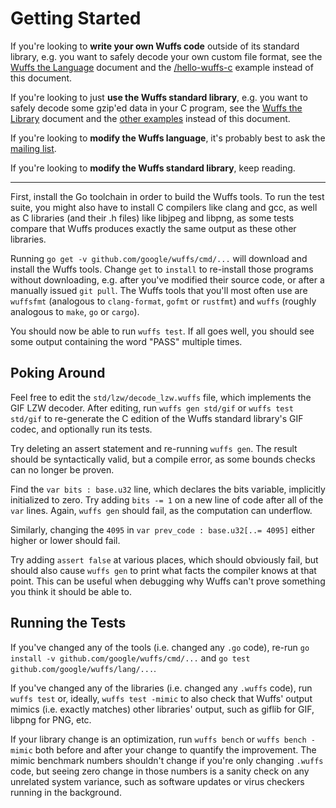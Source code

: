 # Getting Started

If you're looking to **write your own Wuffs code** outside of its standard
library, e.g. you want to safely decode your own custom file format, see the
[Wuffs the Language](/doc/wuffs-the-language.md) document and the
[/hello-wuffs-c](/hello-wuffs-c) example instead of this document.

If you're looking to just **use the Wuffs standard library**, e.g. you want to
safely decode some gzip'ed data in your C program, see the [Wuffs the
Library](/doc/wuffs-the-library.md) document and the [other examples](/example)
instead of this document.

If you're looking to **modify the Wuffs language**, it's probably best to ask
the [mailing list](https://groups.google.com/forum/#!forum/wuffs).

If you're looking to **modify the Wuffs standard library**, keep reading.

---

First, install the Go toolchain in order to build the Wuffs tools. To run the
test suite, you might also have to install C compilers like clang and gcc, as
well as C libraries (and their .h files) like libjpeg and libpng, as some tests
compare that Wuffs produces exactly the same output as these other libraries.

Running `go get -v github.com/google/wuffs/cmd/...` will download and install
the Wuffs tools. Change `get` to `install` to re-install those programs without
downloading, e.g. after you've modified their source code, or after a manually
issued `git pull`. The Wuffs tools that you'll most often use are `wuffsfmt`
(analogous to `clang-format`, `gofmt` or `rustfmt`) and `wuffs` (roughly
analogous to `make`, `go` or `cargo`).

You should now be able to run `wuffs test`. If all goes well, you should see
some output containing the word "PASS" multiple times.


## Poking Around

Feel free to edit the `std/lzw/decode_lzw.wuffs` file, which implements the GIF
LZW decoder. After editing, run `wuffs gen std/gif` or `wuffs test std/gif` to
re-generate the C edition of the Wuffs standard library's GIF codec, and
optionally run its tests.

Try deleting an assert statement and re-running `wuffs gen`. The result should
be syntactically valid, but a compile error, as some bounds checks can no
longer be proven.

Find the `var bits : base.u32` line, which declares the bits variable,
implicitly initialized to zero. Try adding `bits -= 1` on a new line of code
after all of the `var` lines. Again, `wuffs gen` should fail, as the
computation can underflow.

Similarly, changing the `4095` in `var prev_code : base.u32[..= 4095]` either
higher or lower should fail.

Try adding `assert false` at various places, which should obviously fail, but
should also cause `wuffs gen` to print what facts the compiler knows at that
point. This can be useful when debugging why Wuffs can't prove something you
think it should be able to.


## Running the Tests

If you've changed any of the tools (i.e. changed any `.go` code), re-run `go
install -v github.com/google/wuffs/cmd/...` and `go test
github.com/google/wuffs/lang/...`.

If you've changed any of the libraries (i.e. changed any `.wuffs` code), run
`wuffs test` or, ideally, `wuffs test -mimic` to also check that Wuffs' output
mimics (i.e. exactly matches) other libraries' output, such as giflib for GIF,
libpng for PNG, etc.

If your library change is an optimization, run `wuffs bench` or `wuffs bench
-mimic` both before and after your change to quantify the improvement. The
mimic benchmark numbers shouldn't change if you're only changing `.wuffs`
code, but seeing zero change in those numbers is a sanity check on any
unrelated system variance, such as software updates or virus checkers running
in the background.
